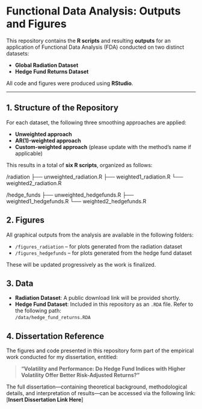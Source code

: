 # **Functional Data Analysis: Outputs and Figures**

This repository contains the **R scripts** and resulting **outputs** for an application of Functional Data Analysis (FDA) conducted on two distinct datasets:

- **Global Radiation Dataset**  
- **Hedge Fund Returns Dataset**

All code and figures were produced using **RStudio**.

---

## **1. Structure of the Repository**

For each dataset, the following three smoothing approaches are applied:

- **Unweighted approach**  
- **AR(1)-weighted approach**  
- **Custom-weighted approach** (please update with the method’s name if applicable)

This results in a total of **six R scripts**, organized as follows:

/radiation ├── unweighted_radiation.R ├── weighted1_radiation.R └── weighted2_radiation.R

/hedge_funds ├── unweighted_hedgefunds.R ├── weighted1_hedgefunds.R └── weighted2_hedgefunds.R


## **2. Figures**

All graphical outputs from the analysis are available in the following folders:

- `/figures_radiation` – for plots generated from the radiation dataset  
- `/figures_hedgefunds` – for plots generated from the hedge fund dataset

These will be updated progressively as the work is finalized.

## **3. Data**

- **Radiation Dataset**: A public download link will be provided shortly.  
- **Hedge Fund Dataset**: Included in this repository as an `.RDA` file. Refer to the following path:  
  `/data/hedge_fund_returns.RDA`

## **4. Dissertation Reference**

The figures and code presented in this repository form part of the empirical work conducted for my dissertation, entitled:

> **“Volatility and Performance: Do Hedge Fund Indices with Higher Volatility Offer Better Risk-Adjusted Returns?”**

The full dissertation—containing theoretical background, methodological details, and interpretation of results—can be accessed via the following link:  
[**Insert Dissertation Link Here**]
